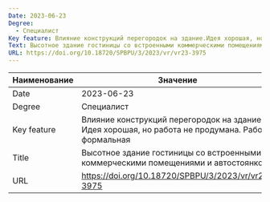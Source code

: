 ```yaml
---
Date: 2023-06-23
Degree:
  - Специалист
Key feature: Влияние конструкций перегородок на здание.Идея хорошая, но работа не продумана.Работа формальная
Text: Высотное здание гостиницы со встроенными коммерческими помещениями и автостоянкой
URL: https://doi.org/10.18720/SPBPU/3/2023/vr/vr23-3975
---
```


| Наименование | Значение                                                                                           |
| ------------ | -------------------------------------------------------------------------------------------------- |
| Date         | 2023-06-23                                                                                         |
| Degree       | Специалист                                                                                         |
| Key feature  | Влияние конструкций перегородок на здание. Идея хорошая, но работа не продумана. Работа формальная |
| Title        | Высотное здание гостиницы со встроенными коммерческими помещениями и автостоянкой                  |
| URL          | https://doi.org/10.18720/SPBPU/3/2023/vr/vr23-3975                                                 |

